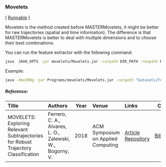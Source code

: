 ### Movelets

\[ [Runnable](/assets/method/Movelets.jar) \]

Movelets is the method created before MASTERMovelets, it might be better for raw trajectories (spatial and time information). The difference is that MASTERMovelets is better to deal with multiple dimensions and to choose their best combinations.

You can run the feature extractor with the following command:
```Bash
java  JAVA_OPTS -jar movelets/Movelets.jar -curpath DIR_PATH -respath RESULTS_DIR_PATH -descfile DATA_DIR_PATH/DESCRIPTOR_FILE.json -nt NUMBER_OF_THREADS -q LSP -p false -Ms -1 -ms 1 
```

Example:
```Bash
java -Xmx300g -jar Programs/movelets/Movelets.jar -curpath "Datasets/Foursquare_nyc/run1" -respath "Results/Foursquare_nyc/run1/Movelets" -descfile "Datasets/DESCRIPTORS/spatialMovelets.json" -nt 8 -q LSP -p false -Ms -3 -ms 1
```

##### Reference:

| Title | Authors | Year | Venue | Links | Cite |
|:------|:--------|------|:------|:------|:----:|
| MOVELETS: Exploring Relevant Subtrajectories for Robust Trajectory Classification | Ferrero, C. A., Alvares, L. O., Zalewski, W., Bogorny, V. | 2018 | ACM Symposium on Applied Computing | [Article](https://dl.acm.org/citation.cfm?id=3167225) [Repository](https://github.com/bigdata-ufsc/ferrero-2018-movelets) | [BibTex](https://github.com/bigdata-ufsc/research-summary/blob/master/resources/bibtex/ferrero2018movelets.bib) |